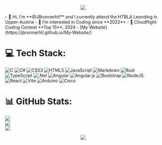 <p align="center">
  <img src="https://capsule-render.vercel.app/api?type=waving&color=gradient&height=100&section=header"/>
</p>
- 👋 Hi, I’m **@JBrunnerhtl** and I currently attend the HTBLA Leonding in Upper-Austria
- 👀 I’m interested in Coding since **2022**
- 🥇 Cloudflight Coding Contest **Top 15**, 2024
- [My Website](https://jbrunnerhtl.github.io/My-Website/)




# 💻 Tech Stack:
![C](https://img.shields.io/badge/c-%2300599C.svg?style=for-the-badge&logo=c&logoColor=white) ![C#](https://img.shields.io/badge/c%23-%23239120.svg?style=for-the-badge&logo=csharp&logoColor=white) ![CSS3](https://img.shields.io/badge/css3-%231572B6.svg?style=for-the-badge&logo=css3&logoColor=white) ![HTML5](https://img.shields.io/badge/html5-%23E34F26.svg?style=for-the-badge&logo=html5&logoColor=white) ![JavaScript](https://img.shields.io/badge/javascript-%23323330.svg?style=for-the-badge&logo=javascript&logoColor=%23F7DF1E) ![Markdown](https://img.shields.io/badge/markdown-%23000000.svg?style=for-the-badge&logo=markdown&logoColor=white) ![Rust](https://img.shields.io/badge/rust-%23000000.svg?style=for-the-badge&logo=rust&logoColor=white) ![TypeScript](https://img.shields.io/badge/typescript-%23007ACC.svg?style=for-the-badge&logo=typescript&logoColor=white) ![.Net](https://img.shields.io/badge/.NET-5C2D91?style=for-the-badge&logo=.net&logoColor=white) ![Angular](https://img.shields.io/badge/angular-%23DD0031.svg?style=for-the-badge&logo=angular&logoColor=white) ![Angular.js](https://img.shields.io/badge/angular.js-%23E23237.svg?style=for-the-badge&logo=angularjs&logoColor=white) ![Bootstrap](https://img.shields.io/badge/bootstrap-%238511FA.svg?style=for-the-badge&logo=bootstrap&logoColor=white) ![NodeJS](https://img.shields.io/badge/node.js-6DA55F?style=for-the-badge&logo=node.js&logoColor=white) ![React](https://img.shields.io/badge/react-%2320232a.svg?style=for-the-badge&logo=react&logoColor=%2361DAFB) ![Vite](https://img.shields.io/badge/vite-%23646CFF.svg?style=for-the-badge&logo=vite&logoColor=white) ![Arduino](https://img.shields.io/badge/-Arduino-00979D?style=for-the-badge&logo=Arduino&logoColor=white) ![Cisco](https://img.shields.io/badge/cisco-%23049fd9.svg?style=for-the-badge&logo=cisco&logoColor=black)
# 📊 GitHub Stats:
![](https://github-readme-stats.vercel.app/api?username=JBrunnerhtl&theme=merko&hide_border=false&include_all_commits=true&count_private=true)<br/>
![](https://nirzak-streak-stats.vercel.app/?user=JBrunnerhtl&theme=merko&hide_border=false)<br/>
![](https://github-readme-stats.vercel.app/api/top-langs/?username=JBrunnerhtl&theme=merko&hide_border=false&include_all_commits=true&count_private=true&layout=compact)




<p align="center">
  <img src="https://capsule-render.vercel.app/api?type=waving&color=gradient&height=100&section=footer"/>
</p>
<!-- Proudly created with GPRM ( https://gprm.itsvg.in ) -->
